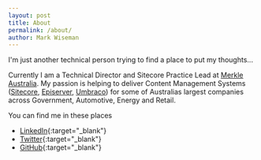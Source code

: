 ```yaml
---
layout: post
title: About
permalink: /about/
author: Mark Wiseman
---
```


I'm just another technical person trying to find a place to put my thoughts...

Currently I am a Technical Director and Sitecore Practice Lead at [Merkle Australia](https://www.merkleinc.com/au/). My passion is helping to deliver Content Management Systems  ([Sitecore](https://www.sitecore.com/), [Episerver](https://www.episerver.com/), [Umbraco](https://umbraco.com/)) for some of Australias largest companies across Government, Automotive, Energy and Retail.

You can find me in these places
- [LinkedIn](https://www.linkedin.com/in/markwiseman/){:target="_blank"}
- [Twitter](https://twitter.com/markwiseman/){:target="_blank"}
- [GitHub](https://github.com/mawiseman){:target="_blank"}